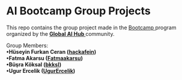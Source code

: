 # AI Bootcamp Group Projects

This repo contains the group project made in the <a href="https://globalaihub.com/ai-summer-camp-22/" target="_blank">Bootcamp </a> program organized by the **<a href="https://www.linkedin.com/company/globalaihub/" target="_blank">Global AI Hub </a>** community.

Group Members: <br>
**•Hüseyin Furkan Ceran (<a href="https://github.com/hackafein" target="_blank">hackafein</a>)** <br>
**•Fatma Akarsu (<a href="https://github.com/Fatmaakarsu" target="_blank">Fatmaakarsu</a>)** <br>
**•Büşra Köksal (<a href="https://github.com/bkksl" target="_blank">bkksl</a>)** <br>
**•Ugur Ercelik (<a href="https://github.com/UgurErcelik" target="_blank">UgurErcelik</a>)** <br>


